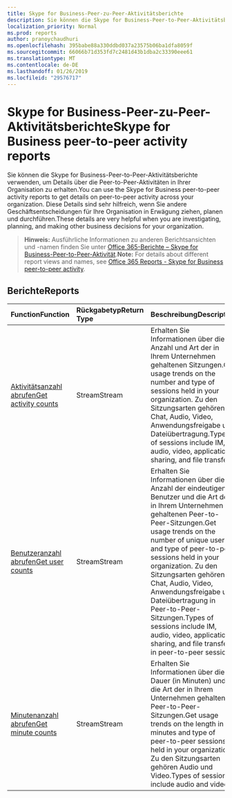 ```yaml
---
title: Skype for Business-Peer-zu-Peer-Aktivitätsberichte
description: Sie können die Skype for Business-Peer-to-Peer-Aktivitätsberichte verwenden, um Details über die Peer-to-Peer-Aktivitäten in Ihrer Organisation zu erhalten. Diese Details sind sehr hilfreich, wenn Sie andere Geschäftsentscheidungen für Ihre Organisation in Erwägung ziehen, planen und durchführen.
localization_priority: Normal
ms.prod: reports
author: pranoychaudhuri
ms.openlocfilehash: 395babe88a330ddbd037a23575b06ba1dfa8059f
ms.sourcegitcommit: 66066b71d353fd7c2481d43b1dba2c33390eee61
ms.translationtype: MT
ms.contentlocale: de-DE
ms.lasthandoff: 01/26/2019
ms.locfileid: "29576717"
---
```

# <a name="skype-for-business-peer-to-peer-activity-reports"></a><span data-ttu-id="0a6b4-104">Skype for Business-Peer-zu-Peer-Aktivitätsberichte</span><span class="sxs-lookup"><span data-stu-id="0a6b4-104">Skype for Business peer-to-peer activity reports</span></span>

<span data-ttu-id="0a6b4-105">Sie können die Skype for Business-Peer-to-Peer-Aktivitätsberichte verwenden, um Details über die Peer-to-Peer-Aktivitäten in Ihrer Organisation zu erhalten.</span><span class="sxs-lookup"><span data-stu-id="0a6b4-105">You can use the Skype for Business peer-to-peer activity reports to get details on peer-to-peer activity across your organization.</span></span> <span data-ttu-id="0a6b4-106">Diese Details sind sehr hilfreich, wenn Sie andere Geschäftsentscheidungen für Ihre Organisation in Erwägung ziehen, planen und durchführen.</span><span class="sxs-lookup"><span data-stu-id="0a6b4-106">These details are very helpful when you are investigating, planning, and making other business decisions for your organization.</span></span>

> <span data-ttu-id="0a6b4-107">**Hinweis:** Ausführliche Informationen zu anderen Berichtsansichten und -namen finden Sie unter [Office 365-Berichte – Skype for Business-Peer-to-Peer-Aktivität](https://support.office.com/client/Skype-for-Business-Online-peertopeer-activity-d3b2d569-4ee9-44b8-92bf-d518142f0713).</span><span class="sxs-lookup"><span data-stu-id="0a6b4-107">**Note:** For details about different report views and names, see [Office 365 Reports - Skype for Business peer-to-peer activity](https://support.office.com/client/Skype-for-Business-Online-peertopeer-activity-d3b2d569-4ee9-44b8-92bf-d518142f0713).</span></span>

## <a name="reports"></a><span data-ttu-id="0a6b4-108">Berichte</span><span class="sxs-lookup"><span data-stu-id="0a6b4-108">Reports</span></span>

| <span data-ttu-id="0a6b4-109">Function</span><span class="sxs-lookup"><span data-stu-id="0a6b4-109">Function</span></span>                                 | <span data-ttu-id="0a6b4-110">Rückgabetyp</span><span class="sxs-lookup"><span data-stu-id="0a6b4-110">Return Type</span></span> | <span data-ttu-id="0a6b4-111">Beschreibung</span><span class="sxs-lookup"><span data-stu-id="0a6b4-111">Description</span></span>                              |
| :--------------------------------------- | :---------- | :--------------------------------------- |
| [<span data-ttu-id="0a6b4-112">Aktivitätsanzahl abrufen</span><span class="sxs-lookup"><span data-stu-id="0a6b4-112">Get activity counts</span></span>](../api/reportroot-getskypeforbusinesspeertopeeractivitycounts.md) | <span data-ttu-id="0a6b4-113">Stream</span><span class="sxs-lookup"><span data-stu-id="0a6b4-113">Stream</span></span>      | <span data-ttu-id="0a6b4-114">Erhalten Sie Informationen über die Anzahl und Art der in Ihrem Unternehmen gehaltenen Sitzungen.</span><span class="sxs-lookup"><span data-stu-id="0a6b4-114">Get usage trends on the number and type of sessions held in your organization.</span></span> <span data-ttu-id="0a6b4-115">Zu den Sitzungsarten gehören Chat, Audio, Video, Anwendungsfreigabe und Dateiübertragung.</span><span class="sxs-lookup"><span data-stu-id="0a6b4-115">Types of sessions include IM, audio, video, application sharing, and file transfer.</span></span> |
| [<span data-ttu-id="0a6b4-116">Benutzeranzahl abrufen</span><span class="sxs-lookup"><span data-stu-id="0a6b4-116">Get user counts</span></span>](../api/reportroot-getskypeforbusinesspeertopeeractivityusercounts.md) | <span data-ttu-id="0a6b4-117">Stream</span><span class="sxs-lookup"><span data-stu-id="0a6b4-117">Stream</span></span>      | <span data-ttu-id="0a6b4-118">Erhalten Sie Informationen über die Anzahl der eindeutigen Benutzer und die Art der in Ihrem Unternehmen gehaltenen Peer-to-Peer-Sitzungen.</span><span class="sxs-lookup"><span data-stu-id="0a6b4-118">Get usage trends on the number of unique users and type of peer-to-peer sessions held in your organization.</span></span> <span data-ttu-id="0a6b4-119">Zu den Sitzungsarten gehören Chat, Audio, Video, Anwendungsfreigabe und Dateiübertragung in Peer-to-Peer-Sitzungen.</span><span class="sxs-lookup"><span data-stu-id="0a6b4-119">Types of sessions include IM, audio, video, application sharing, and file transfers in peer-to-peer sessions.</span></span> |
| [<span data-ttu-id="0a6b4-120">Minutenanzahl abrufen</span><span class="sxs-lookup"><span data-stu-id="0a6b4-120">Get minute counts</span></span>](../api/reportroot-getskypeforbusinesspeertopeeractivityminutecounts.md) | <span data-ttu-id="0a6b4-121">Stream</span><span class="sxs-lookup"><span data-stu-id="0a6b4-121">Stream</span></span>      | <span data-ttu-id="0a6b4-122">Erhalten Sie Informationen über die Dauer (in Minuten) und die Art der in Ihrem Unternehmen gehaltenen Peer-to-Peer-Sitzungen.</span><span class="sxs-lookup"><span data-stu-id="0a6b4-122">Get usage trends on the length in minutes and type of peer-to-peer sessions held in your organization.</span></span> <span data-ttu-id="0a6b4-123">Zu den Sitzungsarten gehören Audio und Video.</span><span class="sxs-lookup"><span data-stu-id="0a6b4-123">Types of sessions include audio and video.</span></span> |

